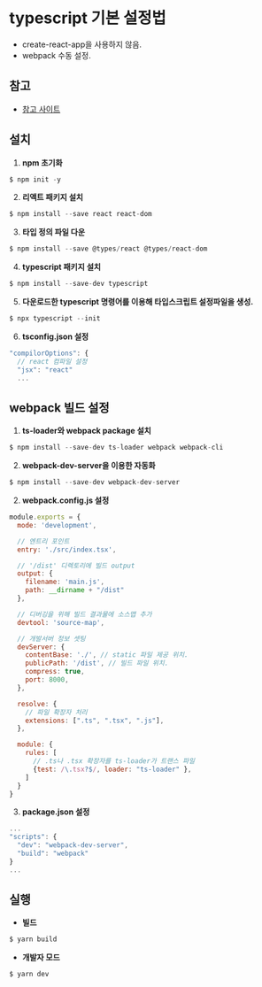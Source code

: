 # typescript 기본 설정법
* create-react-app을 사용하지 않음.
* webpack 수동 설정.

## 참고
* [참고 사이트](http://jeonghwan-kim.github.io/dev/2019/06/25/react-ts.html)

## 설치
1. **npm 초기화**
```js
$ npm init -y
```

2. **리액트 패키지 설치**
```js
$ npm install --save react react-dom
```

3. **타입 정의 파일 다운**
```js
$ npm install --save @types/react @types/react-dom
```

4. **typescript 패키지 설치**
```js
$ npm install --save-dev typescript
```

5. **다운로드한 typescript 명령어를 이용해 타입스크립트 설정파일을 생성.**
```js
$ npx typescript --init
```

6. **tsconfig.json 설정**
```js
"compilorOptions": {
  // react 컴파일 설정
  "jsx": "react"
  ...
```

## webpack 빌드 설정
1. **ts-loader와 webpack package 설치**
```js
$ npm install --save-dev ts-loader webpack webpack-cli
```

2. **webpack-dev-server을 이용한 자동화**
```js
$ npm install --save-dev webpack-dev-server
```

2. **webpack.config.js 설정**
```js
module.exports = {
  mode: 'development',

  // 엔트리 포인트
  entry: './src/index.tsx',

  // '/dist' 디렉토리에 빌드 output
  output: {
    filename: 'main.js',
    path: __dirname + "/dist"
  },

  // 디버깅을 위해 빌드 결과물에 소스맵 추가
  devtool: 'source-map',

  // 개발서버 정보 셋팅
  devServer: {
    contentBase: './', // static 파일 제공 위치.
    publicPath: '/dist', // 빌드 파일 위치.
    compress: true,
    port: 8000,
  },

  resolve: {
    // 파일 확장자 처리
    extensions: [".ts", ".tsx", ".js"],
  },

  module: {
    rules: [
      // .ts나 .tsx 확장자를 ts-loader가 트랜스 파일
      {test: /\.tsx?$/, loader: "ts-loader" },
    ]
  }
}
```

3. **package.json 설정**
```js
...
"scripts": {
  "dev": "webpack-dev-server",
  "build": "webpack"
}
...
```

## 실행
* **빌드**
```js
$ yarn build
```

* **개발자 모드**
```js
$ yarn dev
```
